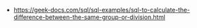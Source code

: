- <https://geek-docs.com/sql/sql-examples/sql-to-calculate-the-difference-between-the-same-group-or-division.html>